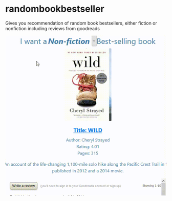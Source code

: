 # randombookbestseller
Gives you recommendation of random book bestsellers, either fiction or nonfiction including reviews from goodreads

![system working](https://github.com/sylleryum/randombookbestseller/blob/gh-pages/demo.gif)
